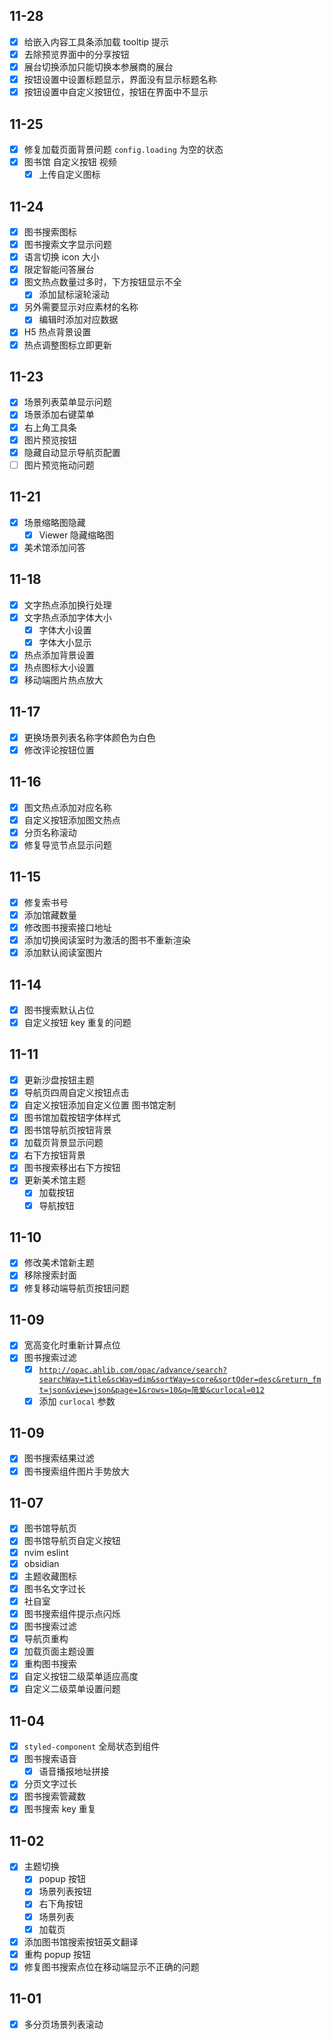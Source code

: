 ## 11-28

- [x] 给嵌入内容工具条添加载 tooltip 提示
- [x] 去除预览界面中的分享按钮
- [x] 展台切换添加只能切换本参展商的展台
- [x] 按钮设置中设置标题显示，界面没有显示标题名称
- [x] 按钮设置中自定义按钮位，按钮在界面中不显示

## 11-25

- [x] 修复加载页面背景问题 `config.loading`  为空的状态
- [x] 图书馆 自定义按钮 视频
	- [x] 上传自定义图标

## 11-24

- [x] 图书搜索图标
- [x] 图书搜索文字显示问题
- [x] 语言切换 icon 大小
- [x] 限定智能问答展台
- [x] 图文热点数量过多时，下方按钮显示不全
	- [x] 添加鼠标滚轮滚动
- [x] 另外需要显示对应素材的名称
	- [x] 编辑时添加对应数据
- [x] H5 热点背景设置
- [x] 热点调整图标立即更新

## 11-23

- [x] 场景列表菜单显示问题
- [x] 场景添加右键菜单
- [x] 右上角工具条
- [x] 图片预览按钮
- [x] 隐藏自动显示导航页配置
- [ ] 图片预览拖动问题

## 11-21

- [x] 场景缩略图隐藏
	- [x] Viewer 隐藏缩略图
- [x] 美术馆添加问答

## 11-18

- [x] 文字热点添加换行处理
- [x] 文字热点添加字体大小
	- [x] 字体大小设置
	- [x] 字体大小显示
- [x] 热点添加背景设置
- [x] 热点图标大小设置
- [x] 移动端图片热点放大

## 11-17

- [x] 更换场景列表名称字体颜色为白色
- [x] 修改评论按钮位置

## 11-16

- [x] 图文热点添加对应名称
- [x] 自定义按钮添加图文热点
- [x] 分页名称滚动
- [x] 修复导览节点显示问题

## 11-15

- [x] 修复索书号
- [x] 添加馆藏数量
- [x] 修改图书搜索接口地址
- [x] 添加切换阅读室时为激活的图书不重新渲染
- [x] 添加默认阅读室图片

## 11-14

- [x] 图书搜索默认占位
- [x] 自定义按钮 key 重复的问题

## 11-11

- [x] 更新沙盘按钮主题
- [x] 导航页四周自定义按钮点击
- [x] 自定义按钮添加自定义位置 图书馆定制
- [x] 图书馆加载按钮字体样式
- [x] 图书馆导航页按钮背景
- [x] 加载页背景显示问题
- [x] 右下方按钮背景
- [x] 图书搜索移出右下方按钮
- [x] 更新美术馆主题
	- [x] 加载按钮
	- [x] 导航按钮

## 11-10

- [x]  修改美术馆新主题
- [x]  移除搜索封面
- [x]  修复移动端导航页按钮问题

## 11-09

- [x]  宽高变化时重新计算点位
- [x]  图书搜索过滤
    - [x]  [`http://opac.ahlib.com/opac/advance/search?searchWay=title&scWay=dim&sortWay=score&sortOder=desc&return_fmt=json&view=json&page=1&rows=10&q=简爱&curlocal=012`](http://opac.ahlib.com/opac/advance/search?searchWay=title&scWay=dim&sortWay=score&sortOder=desc&return_fmt=json&view=json&page=1&rows=10&q=%E7%AE%80%E7%88%B1&curlocal=012)
    - [x]  添加 `curlocal` 参数

## 11-09

- [x]  图书搜索结果过滤
- [x]  图书搜索组件图片手势放大

## 11-07

- [x]  图书馆导航页
- [x]  图书馆导航页自定义按钮
- [x]  nvim eslint
- [x]  obsidian
- [x]  主题收藏图标
- [x]  图书名文字过长
- [x]  社自室
- [x]  图书搜索组件提示点闪烁
- [x]  图书搜索过滤
- [x]  导航页重构
- [x]  加载页面主题设置
- [x]  重构图书搜索
- [x]  自定义按钮二级菜单适应高度
- [x]  自定义二级菜单设置问题

## 11-04

- [x]  `styled-component` 全局状态到组件
- [x]  图书搜索语音
    - [x]  语音播报地址拼接
- [x]  分页文字过长
- [x]  图书搜索管藏数
- [x]  图书搜索 key 重复

## 11-02

- [x]  主题切换
    - [x]  popup 按钮
    - [x]  场景列表按钮
    - [x]  右下角按钮
    - [x]  场景列表
    - [x]  加载页
- [x]  添加图书馆搜索按钮英文翻译
- [x]  重构 popup 按钮
- [x]  修复图书搜索点位在移动端显示不正确的问题

## 11-01

- [x]  多分页场景列表滚动